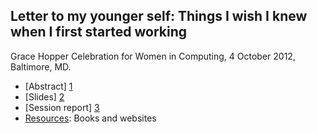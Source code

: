 Letter to my younger self: Things I wish I knew when I first started working
---

Grace Hopper Celebration for Women in Computing, 4 October 2012, Baltimore, MD.

  - [Abstract] [1]
  - [Slides] [2]
  - [Session report] [3]
  - [Resources][4]: Books and websites

  [1]: http://gracehopper.org/2012/event/letter-to-my-younger-self-things-i-wish-i-knew-when-i-first-started-working/
  [2]: https://github.com/chiuki/ghc12-letter/blob/master/LetterToMyYoungerSelf.pdf?raw=true
  [3]: http://dynamicdoula.blogspot.com/2012/10/letter-to-my-younger-self-things-i-wish.html
  [4]: https://github.com/chiuki/ghc12-letter/wiki/Resources
